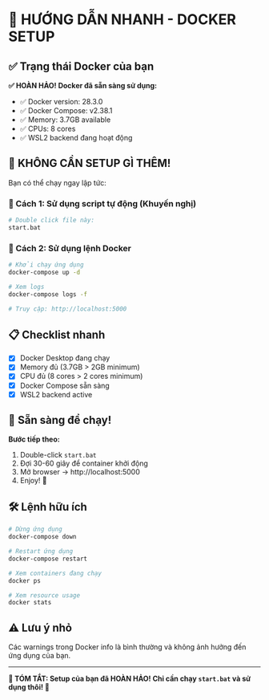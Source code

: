# 🚀 HƯỚNG DẪN NHANH - DOCKER SETUP

## ✅ Trạng thái Docker của bạn

**✅ HOÀN HẢO! Docker đã sẵn sàng sử dụng:**

- ✅ Docker version: 28.3.0
- ✅ Docker Compose: v2.38.1  
- ✅ Memory: 3.7GB available
- ✅ CPUs: 8 cores
- ✅ WSL2 backend đang hoạt động

## 🎯 KHÔNG CẦN SETUP GÌ THÊM!

Bạn có thể chạy ngay lập tức:

### 🚀 Cách 1: Sử dụng script tự động (Khuyến nghị)
```bash
# Double click file này:
start.bat
```

### 🚀 Cách 2: Sử dụng lệnh Docker
```bash
# Khởi chạy ứng dụng
docker-compose up -d

# Xem logs
docker-compose logs -f

# Truy cập: http://localhost:5000
```

## 📋 Checklist nhanh

- [x] Docker Desktop đang chạy
- [x] Memory đủ (3.7GB > 2GB minimum)  
- [x] CPU đủ (8 cores > 2 cores minimum)
- [x] Docker Compose sẵn sàng
- [x] WSL2 backend active

## 🎉 Sẵn sàng để chạy!

**Bước tiếp theo:**
1. Double-click `start.bat` 
2. Đợi 30-60 giây để container khởi động
3. Mở browser → http://localhost:5000
4. Enjoy! 🎊

## 🛠 Lệnh hữu ích

```bash
# Dừng ứng dụng
docker-compose down

# Restart ứng dụng  
docker-compose restart

# Xem containers đang chạy
docker ps

# Xem resource usage
docker stats
```

## ⚠️ Lưu ý nhỏ

Các warnings trong Docker info là bình thường và không ảnh hưởng đến ứng dụng của bạn.

---

**🎯 TÓM TẮT: Setup của bạn đã HOÀN HẢO! Chỉ cần chạy `start.bat` và sử dụng thôi! 🚀**
